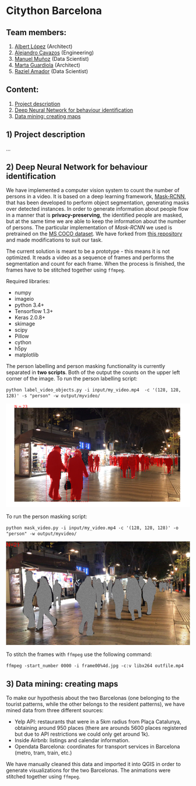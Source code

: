 # Citython Barcelona

## Team members:

1. [Albert López](https://www.linkedin.com/in/albert-l%C3%B3pez-cuadrado-a45381173/) (Architect)
2. [Alejandro Cavazos](https://www.linkedin.com/in/alejandro-cavazos-s-42aa8623/) (Engineering)
3. [Manuel Muñoz](https://www.linkedin.com/in/manuelmunozaguirre/) (Data Scientist)
4. [Marta Guardiola](mailto:martagube@gmail.com) (Architect)
5. [Raziel Amador](https://www.linkedin.com/in/raziel-amador-rios-14161268/) (Data Scientist)

## Content:

1. [Project description](#description)
2. [Deep Neural Network for behaviour identification](#deep)
3. [Data mining: creating maps](#mining)

## 1) <a id='description'></a> Project description
...

## 2) <a id='deep'></a> Deep Neural Network for behaviour identification

We have implemented a computer vision system to count the number of persons in a video. It is based on a deep learning framework, [Mask-RCNN](https://arxiv.org/abs/1703.06870), that has been developed to perform object segmentation, generating masks over detected instances. In order to generate information about people flow in a manner that is **privacy-preserving**, the identified people are masked, but at the same time we are able to keep the information about the number of persons. The particular implementation of *Mask-RCNN* we used is pretrained on the [MS COCO dataset](https://arxiv.org/abs/1405.03120). We have forked from [this repository](https://github.com/minimaxir/person-blocker) and made modifications to suit our task.

The current solution is meant to be a prototype - this means it is not optimized. It reads a video as a sequence of frames and performs the segmentation and count for each frame. When the process is finished, the frames have to be  stitched together using `ffmpeg`.

Required libraries:
- numpy
- imageio
- python 3.4+
- Tensorflow 1.3+
- Keras 2.0.8+
- skimage
- scipy
- Pillow
- cython
- h5py
- matplotlib

The person labelling and person masking functionality is currently separated in **two scripts**. Both of the output the counts on the upper left corner of the image. To run the person labelling script:

```{r}
python label_video_objects.py -i input/my_video.mp4  -c '(128, 128, 128)' -s "person" -w output/myvideo/
```

![img1](img/labeled_sample.png)


To run the person masking script:

```{r}
python mask_video.py -i input/my_video.mp4 -c '(128, 128, 128)' -o "person" -w output/myvideo/
```
![img2](img/masked_sample.jpg)


To stitch the frames with `ffmpeg` use the following command:

```{r}
ffmpeg -start_number 0000 -i frame00%4d.jpg -c:v libx264 outfile.mp4
```
## 3) <a id='mining'></a> Data mining: creating maps

To make our hypothesis about the two Barcelonas (one belonging to the tourist patterns, while the other belongs to the resident patterns), we have mined data from three different sources:
- Yelp API: restaurants that were in a 5km radius from Plaça Catalunya, obtaining around 950 places (there are arounds 5600 places registered but due to API restrictions we could only get around 1k).
- Inside Airbnb: listings and calendar information.
- Opendata Barcelona: coordinates for transport services in Barcelona (metro, tram, train, etc.)

We have manually cleaned this data and imported it into QGIS in order to generate visualizations for the two Barcelonas. The animations were stitched together using `ffmpeg`. 